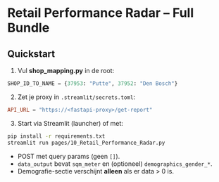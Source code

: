 
# Retail Performance Radar – Full Bundle

## Quickstart
1) Vul **shop_mapping.py** in de root:
```python
SHOP_ID_TO_NAME = {37953: "Putte", 37952: "Den Bosch"}
```
2) Zet je proxy in `.streamlit/secrets.toml`:
```toml
API_URL = "https://<fastapi-proxy>/get-report"
```
3) Start via Streamlit (launcher) of met:
```bash
pip install -r requirements.txt
streamlit run pages/10_Retail_Performance_Radar.py
```

- POST met query params (geen `[]`).
- `data_output` bevat `sqm_meter` en (optioneel) `demographics_gender_*`.
- Demografie-sectie verschijnt **alleen** als er data > 0 is.
